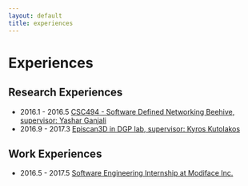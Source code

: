 ```yaml
---
layout: default
title: experiences
---
```

# Experiences
## Research Experiences
- 2016.1 - 2016.5 [CSC494 - Software Defined Networking Beehive, supervisor: Yashar Ganjali](research/beehive)
- 2016.9 - 2017.3 [Episcan3D in DGP lab, supervisor: Kyros Kutolakos](research/episcan)
 
## Work Experiences
- 2016.5 - 2017.5 [Software Engineering Internship at Modiface Inc.](work/modiface) 


